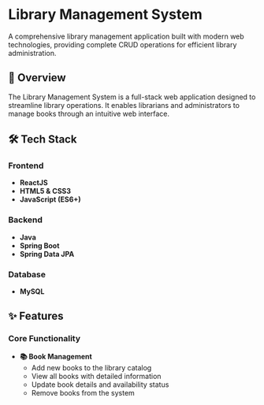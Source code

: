 # Library Management System
A comprehensive library management application built with modern web technologies, providing complete CRUD operations for efficient library administration.

## 🚀 Overview

The Library Management System is a full-stack web application designed to streamline library operations. It enables librarians and administrators to manage books through an intuitive web interface.

## 🛠️ Tech Stack

### Frontend
- **ReactJS**
- **HTML5 & CSS3**
- **JavaScript (ES6+)**

### Backend
- **Java**
- **Spring Boot**
- **Spring Data JPA**

### Database
- **MySQL**

## ✨ Features

### Core Functionality
- **📚 Book Management**
  - Add new books to the library catalog
  - View all books with detailed information
  - Update book details and availability status
  - Remove books from the system
